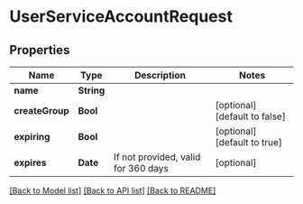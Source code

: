 # UserServiceAccountRequest

## Properties
Name | Type | Description | Notes
------------ | ------------- | ------------- | -------------
**name** | **String** |  | 
**createGroup** | **Bool** |  | [optional] [default to false]
**expiring** | **Bool** |  | [optional] [default to true]
**expires** | **Date** | If not provided, valid for 360 days | [optional] 

[[Back to Model list]](../README.md#documentation-for-models) [[Back to API list]](../README.md#documentation-for-api-endpoints) [[Back to README]](../README.md)


